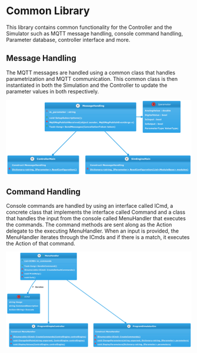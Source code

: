 # Common Library
This library contains common functionality for the Controller and the Simulator such as MQTT message handling, console command handling, Parameter database, controller interface  and more.

## Message Handling
The MQTT messages are handled using a common class that handles parametrization and MQTT communication. This common class is then instantiated in both the Simulation and the Controller to update the parameter values in both respectively. 

![Class diagram of Message Handling](MessageHandling/MessageHandling.png)


## Command Handling

Console commands are handled by using an interface called ICmd, a concrete class that implements the interface called Command and a class that handles the input from the console called MenuHandler that executes the commands. 
The command methods are sent along as the Action delegate to the executing MenuHandler. When an input is provided, the MenuHandler iterates through the ICmds and if there is a match, it executes the Action of that command. 

![Class diagram of Command Handling](CommandHandling/CommandHandling.png)